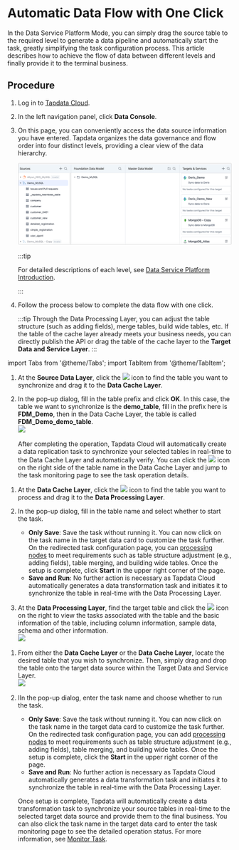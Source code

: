 # Automatic Data Flow with One Click

In the Data Service Platform Mode, you can simply drag the source table to the required level to generate a data pipeline and automatically start the task, greatly simplifying the task configuration process. This article describes how to achieve the flow of data between different levels and finally provide it to the terminal business.

## Procedure

1. Log in to [Tapdata Cloud](https://cloud.tapdata.io/).

2. In the left navigation panel, click **Data Console**.

3. On this page, you can conveniently access the data source information you have entered. Tapdata organizes the data governance and flow order into four distinct levels, providing a clear view of the data hierarchy.

   ![Data Service Platform Page](../../../images/view_daas_dashboard.png)

   :::tip

   For detailed descriptions of each level, see [Data Service Platform Introduction](enable-daas-mode.md).

   :::

4. Follow the process below to complete the data flow with one click.

   :::tip
   Through the Data Processing Layer, you can adjust the table structure (such as adding fields), merge tables, build wide tables, etc. If the table of the cache layer already meets your business needs, you can directly publish the API or drag the table of the cache layer to the **Target Data and Service Layer**.
   :::

import Tabs from '@theme/Tabs';
import TabItem from '@theme/TabItem';

<Tabs className="unique-tabs">
    <TabItem value="cache" label="Flow to Data Cache Layer" default>
    <ol>
    <li>At the <b>Source Data Layer</b>, click the <img src='/img/search_icon.png'></img> icon to find the table you want to synchronize and drag it to the <b>Data Cache Layer</b>. </li>
    <p></p>
    <li>In the pop-up dialog, fill in the table prefix and click <b>OK</b>. In this case, the table we want to synchronize is the <b>demo_table</b>, fill in the prefix here is <b>FDM_Demo</b>, then in the Data Cache Layer, the table is called <b>FDM_Demo_demo_table</b>. </li>
    <img src='/img/create_cache_task_en.gif'></img>
    <p>After completing the operation, Tapdata Cloud will automatically create a data replication task to synchronize your selected tables in real-time to the Data Cache Layer and automatically verify. You can click the <img src='/img/detail_icon.png'></img> icon on the right side of the table name in the Data Cache Layer and jump to the task monitoring page to see the task operation details. </p>
    </ol>
   </TabItem>
   <TabItem value="curated" label="Flow to Data Processing Layer">
    <ol>
    <li>At the <b>Data Cache Layer</b>, click the <img src='/img/search_icon.png'></img> icon to find the table you want to process and drag it to the <b>Data Processing Layer</b>. </li>
    <p></p>
    <li>In the pop-up dialog, fill in the table name and select whether to start the task.
    <p></p>
    <ul>
    <li><b>Only Save</b>: Save the task without running it. You can now click on the task name in the target data card to customize the task further. On the redirected task configuration page, you can <a href="../../data-development/process-node">processing nodes</a> to meet requirements such as table structure adjustment (e.g., adding fields), table merging, and building wide tables. Once the setup is complete, click <b>Start</b> in the upper right corner of the page. </li>
    <li><b>Save and Run</b>: No further action is necessary as Tapdata Cloud automatically generates a data transformation task and initiates it to synchronize the table in real-time with the Data Processing Layer. </li>
    </ul></li>
    <p></p>
    <li>At the <b>Data Processing Layer</b>, find the target table and click the <img src='/img/detail_icon.png'></img> icon on the right to view the tasks associated with the table and the basic information of the table, including column information, sample data, schema and other information. </li>
    <img src='/img/view_curated_task_en.png'></img>
    </ol>
   </TabItem>
   <TabItem value="target" label="Flow to Target&Service Layer">
    <ol>
    <li>From either the <b>Data Cache Layer</b> or the <b>Data Cache Layer</b>, locate the desired table that you wish to synchronize. Then, simply drag and drop the table onto the target data source within the Target Data and Service Layer.</li>
    <img src='/img/analyze_customer_en.gif'></img>
    <p></p>
    <li>IIn the pop-up dialog, enter the task name and choose whether to run the task.
    <p></p>
    <ul>
    <li><b>Only Save</b>: Save the task without running it. You can now click on the task name in the target data card to customize the task further. On the redirected task configuration page, you can add <a href="../../data-development/process-node">processing nodes</a> to meet requirements such as table structure adjustment (e.g., adding fields), table merging, and building wide tables. Once the setup is complete, click the <b>Start</b> in the upper right corner of the page.</li>
    <li><b>Save and Run</b>: No further action is necessary as Tapdata Cloud automatically generates a data transformation task and initiates it to synchronize the table in real-time with the Data Processing Layer. </li>
    </ul>
    </li>
    <p></p>
    <p>Once setup is complete, Tapdata will automatically create a data transformation task to synchronize your source tables in real-time to the selected target data source and provide them to the final business. You can also click the task name in the target data card to enter the task monitoring page to see the detailed operation status. For more information, see <a href="../../data-development/monitor-task">Monitor Task</a>. </p>
    </ol>
   </TabItem>
  </Tabs>